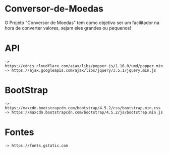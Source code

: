 # Conversor-de-Moedas
O Projeto "Conversor de Moedas" tem como objetivo ser um facilitador na hora de converter valores, sejam eles grandes ou pequenos!

# API
    -> https://cdnjs.cloudflare.com/ajax/libs/popper.js/1.16.0/umd/popper.min.js
    -> https://ajax.googleapis.com/ajax/libs/jquery/3.5.1/jquery.min.js
# BootStrap
    -> https://maxcdn.bootstrapcdn.com/bootstrap/4.5.2/css/bootstrap.min.css
    -> https://maxcdn.bootstrapcdn.com/bootstrap/4.5.2/js/bootstrap.min.js
# Fontes
    -> https://fonts.gstatic.com
